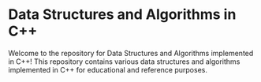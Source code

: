 # Data Structures and Algorithms in C++

Welcome to the repository for Data Structures and Algorithms implemented in C++! This repository contains various data structures and algorithms implemented in C++ for educational and reference purposes.
